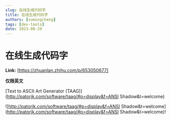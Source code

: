 ```yaml
---
slug: 在线生成代码字
title: 在线生成代码字
authors: [sumingcheng]
tags: [dev-tools]
date: 2023-08-29
---
```


# 在线生成代码字



 **Link:** [https://zhuanlan.zhihu.com/p/653050677]



**仅限英文**

  


[Text to ASCII Art Generator (TAAG)](http://patorjk.com/software/taag/#p=display&f=ANSI Shadow&t=welcome)

![http://patorjk.com/software/taag/#p=display&f=ANSI Shadow&t=welcome](http://patorjk.com/software/taag/#p=display&f=ANSI Shadow&t=welcome)!